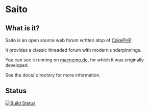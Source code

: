 Saito
=====

What is it?
-----------

Saito is an open source web forum written atop of [CakePHP](http://cakephp.org/).

It provides a classic threaded forum with modern underpinnings.

You can see it running on [macnemo.de](http://macnemo.de), for which it was
originally developed.

See the docs/ directory for more information.

Status
------

[![Build Status](https://secure.travis-ci.org/Schlaefer/Saito.png?branch=master)](http://travis-ci.org/Schlaefer/Saito)